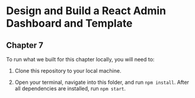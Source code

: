 # Design and Build a React Admin Dashboard and Template
## Chapter 7

To run what we built for this chapter locally, you will need to:

1. Clone this repository to your local machine.

2. Open your terminal, navigate into this folder, and run `npm install`. After all dependencies are installed, run `npm start`.